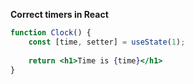 
**Correct timers in React**
```jsx
function Clock() {
	const [time, setter] = useState(1);
	
	return <h1>Time is {time}</h1>
}
```